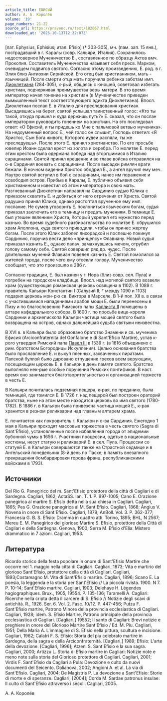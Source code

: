 ```yaml
---
article_title: ЕФИСИЙ
author: А. А. Королёв
volume: '19'
page_numbers: 21-22
source_url: https://pravenc.ru/text/182067.html
downloaded_at: '2025-10-13T12:32:07Z'
---
```


[лат. Ephysius, Ephisius; итал. Efisio] († 303-305), мч. (пам. зап. 15 янв.), пострадавший в г. Каралы (совр. Кальяри, Италия). Сохранилось недостоверное Мученичество Е., составленное по образцу Актов вмч. Прокопия. Составитель Мученичества называет себя пресв. Марком, очевидцем подвигов святого. Согласно этому произведению, Е. род. в г. Элия близ Антиохии Сирийской. Его отец был христианином, мать - язычницей. После смерти отца мать поручила ребенка заботам имп. [Диоклетиана](https://pravenc.ru/text/ДИОКЛЕТИАН.html) (284-305), к-рый, общаясь с юношей, советовал избегать христиан, подчеркивая преимущества веры матери. В это время император начал гонение на христиан (в Мученичестве приведен вымышленный текст соответствующего эдикта Диоклетиана). Впосл. Диоклетиан послал Е. в Италию для преследования христиан. Высадившись на берег, святой услышал таинственный голос: «Кто ты такой, откуда пришел и куда держишь путь?» Е. сказал, что он послан императором руководить гонением на христиан. На это последовал ответ: «О Ефисий, и ты придешь ко Мне с пальмовой ветвью мученика». На недоуменный вопрос Е., чей голос он слышит, Господь ответил: «Я Христос, Сын Бога живого, Которого иудеи распяли, ты же преследуешь». После этого Е. принял христианство. По его просьбе ювелир Иоанн сделал крест из золота и серебра. По молитве Е. перед этим крестом была одержана победа над вторгшимися в Италию сарацинами. Святой принял крещение и во главе войска отправился на о-в Сардиния воевать с сарацинами. После высадки римлян враги бежали. В ночном видении Христос ободрил Е., а ангел вручил ему меч. Наутро святой вступил в бой с сарацинами, нанес им поражение и освободил остров. Прибыв в Каралы, Е. публично объявил себя христианином и известил об этом императора и свою мать. Разгневанный Диоклетиан направил на Сардинию судью Юлика с приказом схватить Е. и добиться от него отречения от Христа. Святой радушно принял Юлика, однако растоптал врученное ему имп. послание. Не сумев уговорить Е. поклониться языческим богам, судья приказал заключить его в темницу и предать мучениям. В темнице Е. был утешен явлением Христа, Который укрепил его мужество перед казнью. Во время судебного разбирательства по молитве Е. обрушился храм Аполлона, куда святого приводили, чтобы он принес жертву богам. После этого Юлик заболел лихорадкой и поспешно покинул Сардинию, поручив вести дело «принцепсу» Флавиану. Новый судья приказал казнить Е., однако палач, замахнувшись мечом, отрубил голову самому себе. Святой совершил ряд др. чудес. После длительных мучений Флавиан повелел казнить Е. Святой помолился за жителей города, после чего ему отсекли голову. Мученичество сообщает, что это произошло в 286 г.

Согласно традиции, Е. был казнен у г. Нора (близ совр. сел. Пула) и погребен на городском кладбище. Впосл. над могилой святого возвели храм (существующая романская церковь освящена в 1102). В 1089 г. правитель Кальяри Константин I (Салузий II; † между 1090 и 1103) подарил церковь мон-рю св. Виктора в Марселе. В 1-й пол. XII в. в связи с участившимися нападениями арабов мощи Е. были перенесены в Пизу и по благословению Римского папы [Каллиста II](<https://pravenc.ru/text/Каллиста II.html>) помещены в алтаре кафедрального собора. В 1600 г. по просьбе вице-короля Сардинии и архиепископа Кальяри частица мощей святого была возвращена на остров, однако дальнейшая судьба святыни неизвестна.

В XVI в. в Кальяри было образовано братство Знамени и св. мученика Ефисия (Arciconfraternita del Gonfalone e di Sant'Efisio Martire), устав к-рого утвердил Римский папа [Павел III](<https://pravenc.ru/text/Павел III.html>) в 1539 г. (в 1816 объединено с рим. братством Богородицы Искупления). Целью основания братства было прославление Е. и выкуп пленных, захваченных пиратами. Папской буллой было даровано отпущение грехов всем верующим, посещающим церковь Е. в Кальяри в день памяти святого. Братство выполняло нек-рые особые поручения Римских понтификов. В наст. время оно занимается благотворительностью и организацией торжеств в честь Е.

В Кальяри почиталась подземная пещера, к-рая, по преданию, была темницей, где томился Е. В 1726 г. над пещерой был построен ораторий братства, ныне на этом месте находится церковь во имя святого (1780-1782). В 1886 г. в Кальяри была привезена частица мощей Е., к-рая хранится в резном реликварии над главным алтарем храма.

Е. почитается как покровитель г. Кальяри и о-ва Сардиния. Ежегодно 1 мая в Кальяри проходят массовые торжества в честь святого (Sagra di Sant'Efisio), установленные после избавления города от эпидемии бубонной чумы в 1656 г. Участники процессии, одетые в национальные костюмы, несут статую и реликварий Е. в сел. Пула. Процессии со статуей Е. в Кальяри совершаются также на Страстной седмице и в Ангельский понедельник (8-й день по Пасхе; в память внезапного прекращения бомбардировки города франц. республиканскими войсками в 1793).

## Источники

Del Rio G. Panegirico del m. Sant'Efisio protettore della città di Cagliari e di Sardegna. Cagliari, 1862; ActaSS. Ian. T. 1. P. 997-1005; Cano E. Orazione panegirica al martire S. Efisio detta nella sua chiesa in Cagliari. Cagliari, 1865; Pes G. Orazione panegirica al M. Sant'Efisio. Cagliari, 1868; Angius V. Novena in onore di Sant'Efisio. Cagliari, 1879; AnBoll. Vol. 3. P. 362-377; Francesia G. B. S. Efisio: Dramma in quattro atti. Torino, 1895; BHL, N 2567; Mereu E. M. Panegirico del glorioso Martire S. Efisio, protettore della Città di Cagliari e della Sardegna. Genova, 1900; Serra M. Efisio d'Elia: Mistero drammatico in 7 azioni. Cagliari, 1953.

## Литература

Ricordo storico della festa popolare in onore di Sant'Efisio Martire che occorre nel 1. maggio nella città di Cagliari. Cagliari, 1873; Vita e martirio del glorioso Sant'Efisio, protettore della città di Cagliari. Cagliari, 1893;Costamagno M. Vita di Sant'Efisio martire. Cagliari, 1896; Scano E. La poesia, la leggenda e la storia per Sant'Efisio // La piccola rivista. 1900. N 7. P. 10-14; Sant'Efisio martire. Cagliari, 1903; Delehaye H. Légendes hagiographiques. Brux., 1905, 19554. P. 135-136; Taramelli A. Cagliari: Ricerche nella cripta detta il carcere di S. Efisio // Notizie degli scavi di antichità. R., 1926. Ser. 6. Vol. 2. Fasc. 10/12. P. 447-456; Putzu F. Sant'Efisio martire, Patrono Minore della provincia ecclesiastica di Cagliari. Cagliari, 1928; idem. S. Efisio Martire, Patrono principale della provincia ecclesiastica di Cagliari. [Cagliari,] 19552; Il santo di Cagliari: Brevi notizie e preghiere in onore del Glorioso Martire Sant'Efisio / Ed. M. Piu. Cagliari, 1951; Della Maria A. L'immagine di S. Efisio nella pittura, scultura e incisione. Cagliari, 1962; Calatri F. S. Efisio: Storia del piu celebrato martire in Sardegna, della sagra e della Arciconfraternità. [Cagliari,] 1989; Efisio: L'arte della devozione. [Cagliari, 1996]; Atzeni S. Sant'Efisio e la sua sagra. Cagliari, 2000; Artizzu L. Storia di Efisio martire in Cagliari: Notizie note e meno note sulla storia del Glorioso protettore di Cagliari. Cagliari, 2001; Virdis F. Sant'Efisio da Cagliari a Pula: Devozione e culto da nuovi documenti del Seicento. Dolianova, 2002; Angioni A. et al. La via di Sant'Efisio. Cagliari, 2004; De Magistris P. La devozione a Sant'Efisio: Storie di morte e di speranze. Cagliari, [2004]; Corda M. Sardae patronus insulae: Il culto di Sant'Efisio attraverso i secoli. Cagliari, 2005.

А. А. Королёв
